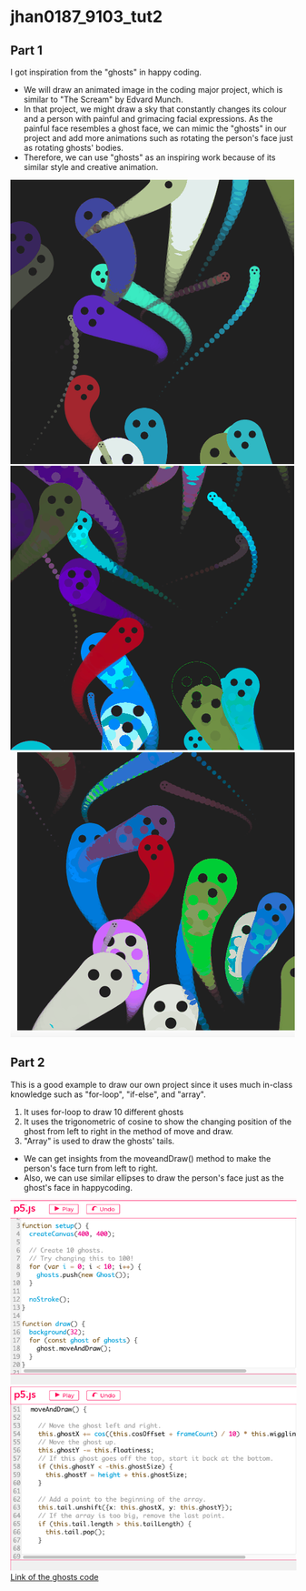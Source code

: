 # jhan0187_9103_tut2

## Part 1
I got inspiration from the "ghosts" in happy coding. 
- We will draw an animated image in the coding major project, which is similar to "The Scream" by Edvard Munch. 
- In that project, we might draw a sky that constantly changes its colour and a person with painful and grimacing facial expressions. As the painful face resembles a ghost face, we can mimic the "ghosts" in our project and add more animations such as rotating the person's face just as rotating ghosts' bodies.
- Therefore, we can use "ghosts" as an inspiring work because of its similar style and creative animation.

![An image of the ghosts](github/assets/ghosts.gif)
![An image of the ghosts](github/assets/ghostFace.png)
![An image of the ghosts](github/assets/ghostFace2.png)



## Part 2
This is a good example to draw our own project since it uses much in-class knowledge such as "for-loop", "if-else", and "array". 
1. It uses for-loop to draw 10 different ghosts
2. It uses the trigonometric of cosine to show the changing position of the ghost from left to right in the method of move and draw. 
3. "Array" is used to draw the ghosts' tails. 

- We can get insights from the moveandDraw() method to make the person's face turn from left to right.
- Also, we can use similar ellipses to draw the person's face just as the ghost's face in happycoding.

![Images of the code](github/assets/for-loop.png)
![Images of the code](github/assets/moveAndDraw.png)
[Link of the ghosts code](https://happycoding.io/tutorials/p5js/creating-classes/ghosts)



